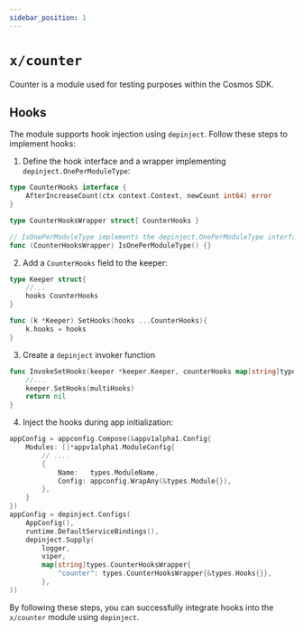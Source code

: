 ```yaml
---
sidebar_position: 1
---
```


# `x/counter`

Counter is a module used for testing purposes within the Cosmos SDK.

## Hooks

The module supports hook injection using `depinject`. Follow these steps to implement hooks:

1. Define the hook interface and a wrapper implementing `depinject.OnePerModuleType`:
```go
type CounterHooks interface {
	AfterIncreaseCount(ctx context.Context, newCount int64) error
}

type CounterHooksWrapper struct{ CounterHooks }

// IsOnePerModuleType implements the depinject.OnePerModuleType interface.
func (CounterHooksWrapper) IsOnePerModuleType() {}

```
2. Add a `CounterHooks` field to the keeper:
```go
type Keeper struct{
	//...
	hooks CounterHooks
}

func (k *Keeper) SetHooks(hooks ...CounterHooks){
	k.hooks = hooks
}
```
3. Create a `depinject` invoker function
```go
func InvokeSetHooks(keeper *keeper.Keeper, counterHooks map[string]types.CounterHooksWrapper) error {
	//...
    keeper.SetHooks(multiHooks)
    return nil
}

```
4. Inject the hooks during app initialization:
```go
appConfig = appconfig.Compose(&appv1alpha1.Config{
    Modules: []*appv1alpha1.ModuleConfig{
        // ....
        {
            Name:   types.ModuleName,
            Config: appconfig.WrapAny(&types.Module{}),
        },
    }
})
appConfig = depinject.Configs(
    AppConfig(),
    runtime.DefaultServiceBindings(),
    depinject.Supply(
        logger,
        viper,
        map[string]types.CounterHooksWrapper{
            "counter": types.CounterHooksWrapper{&types.Hooks{}},
        },
))

```
By following these steps, you can successfully integrate hooks into the `x/counter` module using `depinject`.
